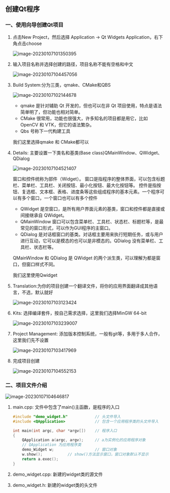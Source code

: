 ## 创建Qt程序

### 一、使用向导创建Qt项目

1. 点击New Project，然后选择 Application -> Qt Widgets Application，右下角点击choose

    ![image-20230107101350395](https://img2023.cnblogs.com/blog/2213660/202301/2213660-20230107101352322-1543467994.png)

2. 输入项目名称并选择创建的路径，项目名称不能有空格和中文

    ![image-20230107104457056](https://img2023.cnblogs.com/blog/2213660/202301/2213660-20230107104457497-356786938.png)

3. Build System:分为三类，qmake、CMake和QBS

    ![image-20230107102144678](https://img2023.cnblogs.com/blog/2213660/202301/2213660-20230107102145117-174181508.png)

    - qmake 是针对辅助 Qt 开发的，但也可以在非 Qt 项目使用，特点是语法简单明了，但功能也相对简单。
    - CMake 很常用，功能也很强大，许多知名的项目都是用它，比如 OpenCV 和 VTK，但它的语法繁杂。
    - Qbs 号称下一代构建工具

    我们这里选择qmake 和 CMake都可以

4. Details: 主要设置一下类名和基类(Base class)QMainWindow、QWidget、QDialog

    ![image-20230107104521407](https://img2023.cnblogs.com/blog/2213660/202301/2213660-20230107104521776-1434737338.png)

    窗口和控件统称为部件（Widget）。
    窗口是指程序的整体界面，可以包含标题栏、菜单栏、工具栏、关闭按钮、最小化按钮、最大化按钮等。
    控件是指按钮、复选框、文本框、表格、进度条等这些组成程序的基本元素。一个程序可以有多个窗口，一个窗口也可以有多个控件

    - QWidget 是空窗口，是所有用户界面元素的基类，窗口和控件都是直接或间接继承自 QWidget。
    - QMainWindow 窗口可以包含菜单栏、工具栏、状态栏、标题栏等，是最常见的窗口形式，可以作为GUI程序的主窗口。
    - QDialog 是对话框窗口的基类。对话框主要用来执行短期任务，或与用户进行互动，它可以是模态的也可以是非模态的。QDialog 没有菜单栏、工具栏、状态栏等。

    QMainWindow 和 QDialog 是 QWidget 的两个派生类，可以理解为都是窗口，但窗口样式不同。

    我们这里使用Qwidget

5. Translation:为你的项目创建一个翻译文件，将你的应用界面翻译成其他语言，不选，默认就好

    ![image-20230107103123424](https://img2023.cnblogs.com/blog/2213660/202301/2213660-20230107103123758-1642929758.png)

6. Kits: 选择编译套件，按自己需求选择，这里我们选择MinGW 64-bit

    ![image-20230107103239007](https://img2023.cnblogs.com/blog/2213660/202301/2213660-20230107103239628-1955371315.png)

7. Project Management: 添加版本控制系统，一般有git等，多用于多人合作，这里我们先不设置

    ![image-20230107103417969](https://img2023.cnblogs.com/blog/2213660/202301/2213660-20230107103418472-1428468793.png)

8. 完成项目创建

    ![image-20230107104552153](https://img2023.cnblogs.com/blog/2213660/202301/2213660-20230107104552624-1282267511.png)



### 二、项目文件介绍

![image-20230107104646817](https://img2023.cnblogs.com/blog/2213660/202301/2213660-20230107104647239-777920526.png)

1. main.cpp: 文件中包含了main()主函数，是程序的入口

    ```c++
    #include "demo_widget.h"			// 头文件导入
    #include <QApplication>				// 包含一个应用程序类的头文件导入
    
    int main(int argc, char *argv[])	// 程序入口
    {
        QApplication a(argc, argv);		// a为实例化的应用程序对象
        // QApplication 为应用程序类
        demo_Widget w;					// 窗口对象
        w.show();			// show()方法显示窗口，窗口对象默认不显示
        return a.exec();
    }
    ```

2. demo_widget.cpp: 新建的widget类的源文件

3. demo_widget.h: 新建的widget类的头文件

